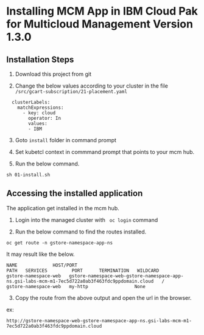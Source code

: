 # Installing MCM App in IBM Cloud Pak for Multicloud Management Version 1.3.0 

## Installation Steps

1. Download this project from git

2. Change the below values according to your cluster in the file `/src/gcart-subscription/21-placement.yaml` 

```
  clusterLabels:
    matchExpressions:
      - key: cloud
        operator: In
        values:
        - IBM
```

3. Goto `install` folder in command prompt

4. Set kubetcl context in commmand prompt that points to your mcm hub.

5. Run the below command.

```
sh 01-install.sh
```

## Accessing the installed application

The application get installed in the mcm hub.

1. Login into the managed cluster with ` oc login`  command

2. Run the below command to find the routes installed.

```
oc get route -n gstore-namespace-app-ns
```

It may result like the below.
```
NAME             HOST/PORT                                                                                                                 PATH   SERVICES         PORT      TERMINATION   WILDCARD
gstore-namespace-web   gstore-namespace-web-gstore-namespace-app-ns.gsi-labs-mcm-m1-7ec5d722a0ab3f463fdc9ppdomain.cloud   /      gstore-namespace-web   my-http                 None
```

3. Copy the route from the above output and open the url in the browser.

ex:
```
http://gstore-namespace-web-gstore-namespace-app-ns.gsi-labs-mcm-m1-7ec5d722a0ab3f463fdc9ppdomain.cloud
```
